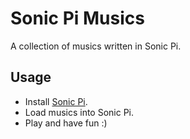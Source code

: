 # Sonic Pi Musics
A collection of musics written in Sonic Pi. 

## Usage
* Install [Sonic Pi](http://sonic-pi.net/).
* Load musics into Sonic Pi.
* Play and have fun :)
